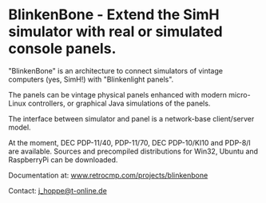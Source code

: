 # BlinkenBone - Extend the SimH simulator with real or simulated console panels.

"BlinkenBone" is an architecture to connect simulators of vintage computers (yes, SimH!)
with "Blinkenlight panels".

The panels can be vintage physical panels enhanced with modern micro-Linux controllers,
or graphical Java simulations of the panels.

The interface between simulator and panel is a network-base client/server model.

At the moment, DEC PDP-11/40, PDP-11/70, DEC PDP-10/KI10 and PDP-8/I are available.
Sources and precompiled distributions for Win32, Ubuntu and RaspberryPi can be downloaded.

Documentation at: www.retrocmp.com/projects/blinkenbone

Contact: j_hoppe@t-online.de
